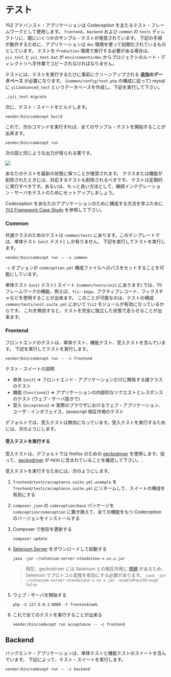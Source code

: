 テスト
======

Yii2 アドバンスト・アプリケーションは Codeception を主たるテスト・フレームワークとして使用します。
`frontend`、`backend` および `common` の `tests` ディレクトリに、既にいくつかのサンプル・テストが用意されています。
下記の手順が動作するために、アプリケーションは `dev` 環境を使って初期化されているものとしています。
テストを `Production` 環境で実行する必要がある場合は、`yii_test` と `yii_test.bat` が `environments/dev` からプロジェクトのルート・ディレクトリへ手作業でコピーされなければなりません。

テストには、テストを実行するたびに事前にクリーンアップされる **追加のデータベース** が必要になります。
(`common/config/test.php` の構成に従って) mysql に `yii2advanced_test` というデータベースを作成し、下記を実行して下さい。

```
./yii_test migrate
```

次に、テスト・スイートをビルドします。

```
vendor/bin/codecept build
```

これで、次のコマンドを実行すれば、全てのサンプル・テストを開始することが出来ます。

```
vendor/bin/codecept run
```

次の図と同じような出力が得られる筈です。

![](images/tests.png)

あなたのテストを最新の状態に保つことが推奨されます。
クラスまたは機能が削除されたときには、対応するテストも削除されるべきです。
テストは定期的に実行すべきです。あるいは、もっと良い方法として、継続インテグレーション・サーバをテストのためにセットアップしましょう。

Codeception をあなたのアプリケーションのために構成する方法を学ぶために [Yii2 Framework Case Study](http://codeception.com/for/yii) を参照して下さい。

### Common

共通クラスのためのテストは `common/tests` にあります。このテンプレートでは、単体テスト (`unit` テスト) しか有りません。
下記を実行してテストを実行します。

```
vendor/bin/codecept run -- -c common
```

`-c` オプションが `codeception.yml` 構成ファイルへのパスをセットすることを可能にしています。

単体テスト (`unit` テスト) スイート (`common/tests/unit` にあります) では、Yii フレームワークの機能、例えば、`Yii::$app`、アクティブレコード、フィクスチャなどを使用することが出来ます。
このことが可能なのは、テストの構成 `common/tests/unit.suite.yml` において `Yii2` モジュールが有効になっているからです。
これを無効すると、テストを完全に独立した状態で走らせることが出来ます。


### Frontend

フロントエンドのテストは、単体テスト、機能テスト、受入テストを含んでいます。
下記を実行してテストを実行します。

```
vendor/bin/codecept run -- -c frontend
```

テスト・スイートの説明

* 単体 (`unit`) ⇒ フロントエンド・アプリケーションだけに関係する諸クラスのテスト
* 機能 (`functional`) ⇒ アプリケーションの内部的なリクエストとレスポンスのテスト (ウェブ・サーバ抜きで)
* 受入 (`acceptance`) ⇒ 実際のブラウザにおけるウェブ・アプリケーション、ユーザ・インタフェイス、javascript 相互作用のテスト

デフォルトでは、受入テストは無効になっています。受入テストを実行するためには、次のようにします。

#### 受入テストを実行する

受入テストは、デフォルトでは firefox のための [geckodriver](https://github.com/mozilla/geckodriver) を使用します。従って、[geckodriver](https://github.com/mozilla/geckodriver) が `PATH` に含まれていることを確認して下さい。.

受入テストを実行するためには、次のようにします。

1. `frontend/tests/acceptance.suite.yml.example` を `frontend/tests/acceptance.suite.yml` にリネームして、スイートの構成を有効にする

2. `composer.json` の `codeception/base` パッケージを `codeception/codeception` に置き換えて、全ての機能をもつ Codeception のバージョンをインストールする

3. Composer で依存を更新する

    ```
    composer update  
    ```

4. [Selenium Server](http://www.seleniumhq.org/download/) をダウンロードして起動する

    ```
    java -jar ~/selenium-server-standalone-x.xx.x.jar
    ``` 
    > 現在、geckodriver には Selenium との相互作用に [問題](https://github.com/facebook/php-webdriver/issues/492) があるため、
    > Selenium でプロトコル変換を有効にする必要があります。
    > `java -jar ~/selenium-server-standalone-x.xx.x.jar -enablePassThrough false`

5. ウェブ・サーバを開始する

    ```
    php -S 127.0.0.1:8080 -t frontend/web
    ```

6. これで全てのテストを実行することが出来る

   ```
   vendor/bin/codecept run acceptance -- -c frontend
   ```

## Backend

バックエンド・アプリケーションは、単体テストと機能テストのスイートを含んでいます。
下記によって、テスト・スイートを実行します。

```
vendor/bin/codecept run -- -c backend
```
